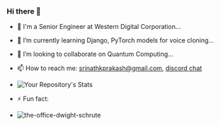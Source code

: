 ### Hi there 👋

- 🔭 I'm a Senior Engineer at Western Digital Corporation...
- 🌱 I’m currently learning Django, PyTorch models for voice cloning...
- 👯 I’m looking to collaborate on Quantum Computing...
- 📫 How to reach me: srinathkprakash@gmail.com, [discord chat](https://discordapp.com/users/885803114324721684)

- ![Your Repository's Stats](https://github-readme-stats.vercel.app/api?username=srinathkp&show_icons=true)


- ⚡ Fun fact: 
-  ![the-office-dwight-schrute](https://user-images.githubusercontent.com/11163520/166187579-8972181b-80b5-4314-bfa8-ece170719fc2.gif)

